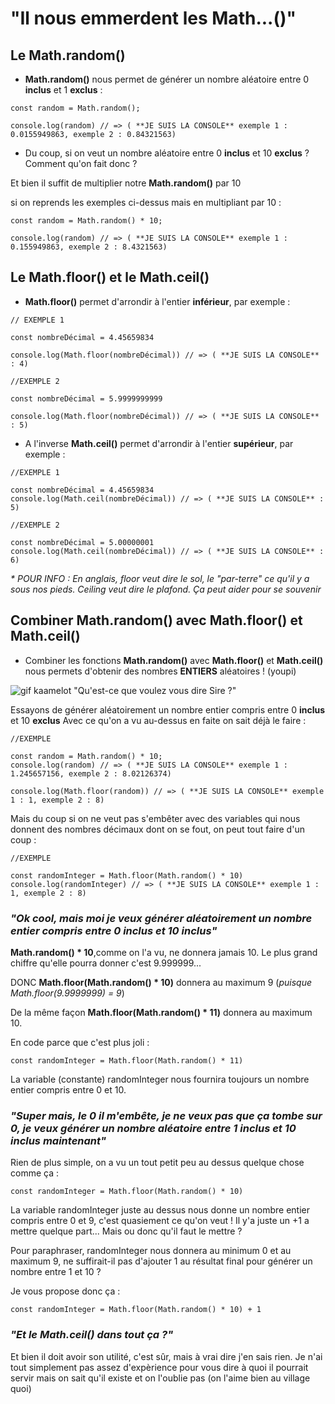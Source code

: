 # "Il nous emmerdent les Math...()"

## Le Math.random()

- **Math.random()** nous permet de générer un nombre aléatoire entre 0 **inclus** et 1 **exclus** :

```
const random = Math.random();

console.log(random) // => ( **JE SUIS LA CONSOLE** exemple 1 : 0.0155949863, exemple 2 : 0.84321563)
```

- Du coup, si on veut un nombre aléatoire entre 0 **inclus** et 10 **exclus** ? Comment qu'on fait donc ? 

Et bien il suffit de multiplier notre **Math.random()** par 10 

si on reprends les exemples ci-dessus mais en multipliant par 10 :

```
const random = Math.random() * 10;

console.log(random) // => ( **JE SUIS LA CONSOLE** exemple 1 : 0.155949863, exemple 2 : 8.4321563)
```

## Le Math.floor() et le Math.ceil()


- **Math.floor()** permet d'arrondir à l'entier **inférieur**, par exemple :

```
// EXEMPLE 1

const nombreDécimal = 4.45659834

console.log(Math.floor(nombreDécimal)) // => ( **JE SUIS LA CONSOLE** : 4)

//EXEMPLE 2

const nombreDécimal = 5.9999999999

console.log(Math.floor(nombreDécimal)) // => ( **JE SUIS LA CONSOLE** : 5)
```

- A l'inverse **Math.ceil()** permet d'arrondir à l'entier **supérieur**, par exemple :

```
//EXEMPLE 1

const nombreDécimal = 4.45659834
console.log(Math.ceil(nombreDécimal)) // => ( **JE SUIS LA CONSOLE** : 5)

//EXEMPLE 2 

const nombreDécimal = 5.00000001
console.log(Math.ceil(nombreDécimal)) // => ( **JE SUIS LA CONSOLE** : 6)
```

_* POUR INFO : En anglais, floor veut dire le sol, le "par-terre" ce qu'il y a sous nos pieds. Ceiling veut dire le plafond. Ça peut aider pour se souvenir_


## Combiner Math.random() avec Math.floor() et Math.ceil()

- Combiner les fonctions **Math.random()** avec **Math.floor()** et **Math.ceil()** nous permets d'obtenir des nombres **ENTIERS** aléatoires ! (youpi)

![gif kaamelot "Qu'est-ce que voulez vous dire Sire ?"](https://kaamelott-gifboard.fr/gifs/que-voulez-vous-dire.gif)

Essayons de générer aléatoirement un nombre entier compris entre 0 **inclus** et 10 **exclus**
Avec ce qu'on a vu au-dessus en faite on sait déjà le faire :

```
//EXEMPLE

const random = Math.random() * 10;
console.log(random) // => ( **JE SUIS LA CONSOLE** exemple 1 : 1.245657156, exemple 2 : 8.02126374)

console.log(Math.floor(random)) // => ( **JE SUIS LA CONSOLE** exemple 1 : 1, exemple 2 : 8)
```

Mais du coup si on ne veut pas s'embêter avec des variables qui nous donnent des nombres décimaux dont on se fout, on peut tout faire d'un coup :

```
//EXEMPLE 

const randomInteger = Math.floor(Math.random() * 10)
console.log(randomInteger) // => ( **JE SUIS LA CONSOLE** exemple 1 : 1, exemple 2 : 8)
```
### _"Ok cool, mais moi je veux générer aléatoirement un nombre entier compris entre 0 **inclus** et 10 **inclus**"_

**Math.random() * 10**,comme on l'a vu, ne donnera jamais 10. Le plus grand chiffre qu'elle pourra donner c'est 9.999999...

DONC **Math.floor(Math.random() * 10)** donnera au maximum 9 (_puisque Math.floor(9.9999999) = 9_) 

De la même façon **Math.floor(Math.random() * 11)** donnera au maximum 10.

En code parce que c'est plus joli :

```
const randomInteger = Math.floor(Math.random() * 11)
```
La variable (constante) randomInteger nous fournira toujours un nombre entier compris entre 0 et 10.

### _"Super mais, le 0 il m'embête, je ne veux pas que ça tombe sur 0, je veux générer un nombre aléatoire entre 1 **inclus** et 10 **inclus** maintenant"_

Rien de plus simple, on a vu un tout petit peu au dessus quelque chose comme ça :
```
const randomInteger = Math.floor(Math.random() * 10)
```
La variable randomInteger juste au dessus nous donne un nombre entier compris entre 0 et 9, c'est quasiement ce qu'on veut ! Il y'a juste un +1 a mettre quelque part... Mais ou donc qu'il faut le mettre ?

Pour paraphraser, randomInteger nous donnera au minimum 0 et au maximum 9, ne suffirait-il pas d'ajouter 1 au résultat final pour générer un nombre entre 1 et 10 ?

Je vous propose donc ça : 

```
const randomInteger = Math.floor(Math.random() * 10) + 1
```

### _"Et le Math.ceil() dans tout ça ?"_

Et bien il doit avoir son utilité, c'est sûr, mais à vrai dire j'en sais rien. Je n'ai tout simplement pas assez d'expèrience pour vous dire à quoi il pourrait servir mais on sait qu'il existe et on l'oublie pas (on l'aime bien au village quoi)